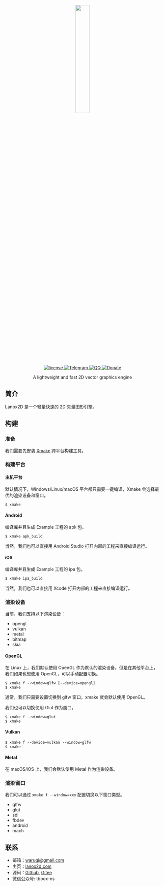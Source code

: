 <div align="center">
  <a href="https://lanox2d.com">
    <img width="30%" height="30%" src="https://tboox.org/static/img/lanox2d/lanox2d.png">
  </a>

  <div>
    <a href="https://github.com/lanox2d/lanox2d/blob/main/LICENSE.md">
      <img src="https://img.shields.io/github/license/lanox2d/lanox2d.svg?colorB=f48041&style=flat-square" alt="license" />
    </a>
    <a href="https://t.me/tbooxorg">
      <img src="https://img.shields.io/badge/chat-on%20telegram-blue.svg?style=flat-square" alt="Telegram" />
    </a>
    <a href="https://jq.qq.com/?_wv=1027&k=5hpwWFv">
      <img src="https://img.shields.io/badge/chat-on%20QQ-ff69b4.svg?style=flat-square" alt="QQ" />
    </a>
    <a href="https://github.com/sponsors/waruqi">
      <img src="https://img.shields.io/badge/donate-us-orange.svg?style=flat-square" alt="Donate" />
    </a>
  </div>

  <p>A lightweight and fast 2D vector graphics engine</p>
</div>

## 简介

Lanox2D 是一个轻量快速的 2D 矢量图形引擎。

## 构建

### 准备

我们需要先安装 [Xmake](https://github.com/xmake-io/xmake) 跨平台构建工具。

### 构建平台

#### 主机平台

默认情况下，Windows/Linux/macOS 平台都只需要一键编译，Xmake 会选择最优的渲染设备和窗口。

```console
$ xmake
```

#### Android

编译库并且生成 Example 工程的 apk 包。

```console
$ xmake apk_build
```

当然，我们也可以直接用 Android Studio 打开内部的工程来直接编译运行。

#### iOS

编译库并且生成 Example 工程的 ipa 包。

```console
$ xmake ipa_build
```

当然，我们也可以直接用 Xcode 打开内部的工程来直接编译运行。

### 渲染设备

当前，我们支持以下渲染设备：

- opengl
- vulkan
- metal
- bitmap
- skia

#### OpenGL

在 Linux 上，我们默认使用 OpenGL 作为默认的渲染设备，但是在其他平台上，我们如果也想使用 OpenGL，可以手动配置切换。

```console
$ xmake f --window=glfw [--device=opengl]
$ xmake
```

通常，我们只需要设置切换到 glfw 窗口，xmake 就会默认使用 OpenGL。

我们也可以切换使用 Glut 作为窗口。

```console
$ xmake f --window=glut
$ xmake
```

#### Vulkan

```console
$ xmake f --device=vulkan --window=glfw
$ xmake
```

#### Metal

在 macOS/iOS 上，我们会默认使用 Metal 作为渲染设备。

### 渲染窗口

我们可以通过 `xmake f --window=xxx` 配置切换以下窗口类型。

- glfw
- glut
- sdl
- fbdev
- android
- mach

## 联系

* 邮箱：[waruqi@gmail.com](mailto:waruqi@gmail.com)
* 主页：[lanox2d.com](https://lanox2d.com)
* 源码：[Github](https://github.com/lanox2d/lanox2d), [Gitee](https://gitee.com/lanox2d/lanox2d)
* 微信公众号: tboox-os

